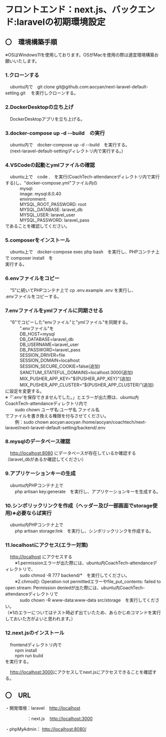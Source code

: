 <h1>フロントエンド：next.js、バックエンド:laravelの初期環境設定</h1>
<h2>〇　環境構築手順</h2>
<p>※OSはWindows11を使用しております。OSがMacを使用の際は適宜環境構築お願いいたします。</p>
<h3>1.クローンする</h3>
<p>&nbsp;&nbsp;&nbsp;&nbsp;ubuntu内で　git clone git@github.com:aocyan/next-laravel-default-setting.git　
を実行しクローンする。</p>
<h3>2.DockerDesktopの立ち上げ</h3>
<p>&nbsp;&nbsp;&nbsp;&nbsp;DockerDesktopアプリを立ち上げる。</p>
<h3>3.docker-compose up -d --build　の実行</h3>
<p>&nbsp;&nbsp;&nbsp;&nbsp;ubuntu内で　docker-compose up -d --build　を実行する。<br>
   &nbsp;&nbsp;&nbsp;&nbsp;(next-laravel-default-settingディレクトリ内で実行する。)</p>
<h3>4.VSCodeの起動とymlファイルの確認</h3>
<p>&nbsp;&nbsp;&nbsp;&nbsp;ubuntu上で　code .　を実行(CoachTech-attendanceディレクトリ内で実行する)し、"docker-compose.yml"ファイル内の<br>
   &nbsp;&nbsp;&nbsp;&nbsp;&nbsp;&nbsp;&nbsp;&nbsp;&nbsp;&nbsp;&nbsp;&nbsp;mysql:<br>
   &nbsp;&nbsp;&nbsp;&nbsp;&nbsp;&nbsp;&nbsp;&nbsp;&nbsp;&nbsp;&nbsp;&nbsp;image: mysql:8.0.40<br>
   &nbsp;&nbsp;&nbsp;&nbsp;&nbsp;&nbsp;&nbsp;&nbsp;&nbsp;&nbsp;&nbsp;&nbsp;environment:<br>
   &nbsp;&nbsp;&nbsp;&nbsp;&nbsp;&nbsp;&nbsp;&nbsp;&nbsp;&nbsp;&nbsp;&nbsp;MYSQL_ROOT_PASSWORD: root<br>
   &nbsp;&nbsp;&nbsp;&nbsp;&nbsp;&nbsp;&nbsp;&nbsp;&nbsp;&nbsp;&nbsp;&nbsp;MYSQL_DATABASE: laravel_db<br>
   &nbsp;&nbsp;&nbsp;&nbsp;&nbsp;&nbsp;&nbsp;&nbsp;&nbsp;&nbsp;&nbsp;&nbsp;MYSQL_USER: laravel_user<br>
   &nbsp;&nbsp;&nbsp;&nbsp;&nbsp;&nbsp;&nbsp;&nbsp;&nbsp;&nbsp;&nbsp;&nbsp;MYSQL_PASSWORD: laravel_pass<br>
   であることを確認してください。</p>
<h3>5.composerをインストール</h3>
<p>&nbsp;&nbsp;&nbsp;&nbsp;ubuntu上で　docker-compose exec php bash　を実行し、PHPコンテナ上で composer install　を<br>
実行する。</p>
<h3>6.envファイルをコピー</h3>
<p>&nbsp;&nbsp;&nbsp;&nbsp;"5"に続いてPHPコンテナ上で cp .env.example .env を実行し、<br>
.envファイルをコピーする。</p>
<h3>7.envファイルをymlファイルに同期させる</h3>
<p>&nbsp;&nbsp;&nbsp;&nbsp;"6"でコピーした"envファイル"と"ymlファイル"を同期する。<br>
   &nbsp;&nbsp;&nbsp;&nbsp;&nbsp;&nbsp;&nbsp;&nbsp;&nbsp;&nbsp;&nbsp;&nbsp;".envファイル"を<br>
   &nbsp;&nbsp;&nbsp;&nbsp;&nbsp;&nbsp;&nbsp;&nbsp;&nbsp;&nbsp;&nbsp;&nbsp;DB_HOST=mysql<br>
   &nbsp;&nbsp;&nbsp;&nbsp;&nbsp;&nbsp;&nbsp;&nbsp;&nbsp;&nbsp;&nbsp;&nbsp;DB_DATABASE=laravel_db<br>
   &nbsp;&nbsp;&nbsp;&nbsp;&nbsp;&nbsp;&nbsp;&nbsp;&nbsp;&nbsp;&nbsp;&nbsp;DB_USERNAME=laravel_user<br>
   &nbsp;&nbsp;&nbsp;&nbsp;&nbsp;&nbsp;&nbsp;&nbsp;&nbsp;&nbsp;&nbsp;&nbsp;DB_PASSWORD=laravel_pass<br>
   &nbsp;&nbsp;&nbsp;&nbsp;&nbsp;&nbsp;&nbsp;&nbsp;&nbsp;&nbsp;&nbsp;&nbsp;SESSION_DRIVER=file<br>
   &nbsp;&nbsp;&nbsp;&nbsp;&nbsp;&nbsp;&nbsp;&nbsp;&nbsp;&nbsp;&nbsp;&nbsp;SESSION_DOMAIN=localhost<br>
   &nbsp;&nbsp;&nbsp;&nbsp;&nbsp;&nbsp;&nbsp;&nbsp;&nbsp;&nbsp;&nbsp;&nbsp;SESSION_SECURE_COOKIE=false(追加)<br>
   &nbsp;&nbsp;&nbsp;&nbsp;&nbsp;&nbsp;&nbsp;&nbsp;&nbsp;&nbsp;&nbsp;&nbsp;SANCTUM_STATEFUL_DOMAINS=localhost:3000(追加)<br>
   &nbsp;&nbsp;&nbsp;&nbsp;&nbsp;&nbsp;&nbsp;&nbsp;&nbsp;&nbsp;&nbsp;&nbsp;MIX_PUSHER_APP_KEY="${PUSHER_APP_KEY}"(追加)<br>
   &nbsp;&nbsp;&nbsp;&nbsp;&nbsp;&nbsp;&nbsp;&nbsp;&nbsp;&nbsp;&nbsp;&nbsp;MIX_PUSHER_APP_CLUSTER="${PUSHER_APP_CLUSTER}"(追加)<br>   
に設定を変更する。<br>
※「'.env'を保存できませんでした。」とエラーが出た際は、ubuntu内CoachTech-attendanceディレクトリ内で<br>
  &nbsp;&nbsp;&nbsp;&nbsp;&nbsp;&nbsp;&nbsp;&nbsp;sudo chown ユーザ名:ユーザ名 ファイル名<br>
  でファイルを書き換える権限を付与させてください。<br>
  &nbsp;&nbsp;&nbsp;&nbsp;&nbsp;&nbsp;&nbsp;&nbsp;例：sudo chown aocyan:aocyan /home/aocyan/coachtech/next-laravel/next-laravel-default-setting/backend/.env</p>
  <h3>8.mysqlのデータベース確認</h3>
<p>&nbsp;&nbsp;&nbsp;&nbsp;<a href="http://localhost:8080/">http://localhost:8080</a> にデータベースが存在しているか確認する（laravel_dbがあるか確認してください）</p>
<h3>9.アプリケーションキーの生成</h3>
<p>&nbsp;&nbsp;&nbsp;&nbsp;ubuntu内PHPコンテナ上で<br>
   &nbsp;&nbsp;&nbsp;&nbsp;&nbsp;&nbsp;&nbsp;&nbsp;php artisan key:generate　を実行し、アプリケーションキーを生成する。
<h3>10.シンボリックリンクを作成（ヘッダー及び一部画面でstorage使用)※必要ならば実行</h3>
<p>&nbsp;&nbsp;&nbsp;&nbsp;ubuntu内PHPコンテナ上で<br>
   &nbsp;&nbsp;&nbsp;&nbsp;&nbsp;&nbsp;&nbsp;&nbsp;php artisan storage:link　を実行し、シンボリックリンクを作成する。</p>
<h3>11.localhostにアクセス(エラー対策)</h3>
<p>&nbsp;&nbsp;&nbsp;&nbsp;<a href="http://localhost">http://localhost</a> にアクセスする<br>
   &nbsp;&nbsp;&nbsp;&nbsp;&nbsp;&nbsp;&nbsp;&nbsp;※1.permissionエラーが出た際には、ubuntu内CoachTech-attendanceディレクトリで、<br>
   &nbsp;&nbsp;&nbsp;&nbsp;&nbsp;&nbsp;&nbsp;&nbsp;&nbsp;&nbsp;&nbsp;&nbsp;sudo chmod -R 777 backend/*　を実行してください。<br>
   &nbsp;&nbsp;&nbsp;&nbsp;&nbsp;&nbsp;&nbsp;&nbsp;※2.chmod(): Operation not permittedエラーやfile_put_contents: failed to open stream: Permission deniedが出た際には、ubuntu内CoachTech-attendanceディレクトリで<br>
   &nbsp;&nbsp;&nbsp;&nbsp;&nbsp;&nbsp;&nbsp;&nbsp;&nbsp;&nbsp;&nbsp;&nbsp;sudo chown -R www-data:www-data src/storage　を実行してください。<br>
   （※1のエラーについてはテスト時必ず出ていたため、あらかじめコマンドを実行しておいた方がよいと思われます。）</p>
<h3>12.next.jsのインストール</h3>
<p>&nbsp;&nbsp;&nbsp;&nbsp;frontendディレクトリ内で<br>
&nbsp;&nbsp;&nbsp;&nbsp;&nbsp;&nbsp;&nbsp;&nbsp;npm install<br>
&nbsp;&nbsp;&nbsp;&nbsp;&nbsp;&nbsp;&nbsp;&nbsp;npm run build<br>
を実行する。</p>
<p>&nbsp;&nbsp;&nbsp;&nbsp;<a href="http://localhost:3000">http://localhost:3000</a>にアクセスしてnext.jsにアクセスできることを確認する。</p>
<h2>〇　URL</h2>
<p>・開発環境：laravel&nbsp;&nbsp;&nbsp;&nbsp;<a href="http://localhost">http://localhost</a></p>
<p>&nbsp;&nbsp;&nbsp;&nbsp;&nbsp;&nbsp;&nbsp;&nbsp;&nbsp;&nbsp;&nbsp;&nbsp;&nbsp;&nbsp;&nbsp;&nbsp;&nbsp;
            ：next.js&nbsp;&nbsp;&nbsp;&nbsp;<a href="http://localhost:3000">http://localhost:3000</a></p>
<p>・phpMyAdmin： <a href="http://localhost:8080/">http://localhost:8080/</a></p>
